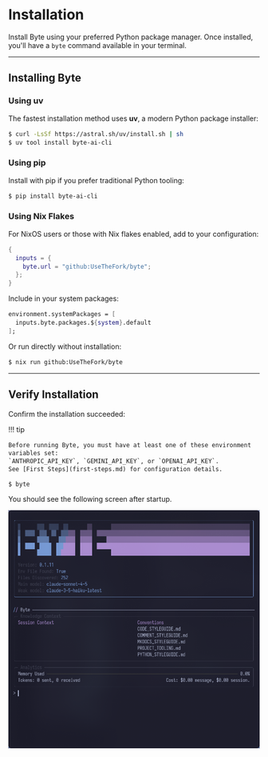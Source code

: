# Installation

Install Byte using your preferred Python package manager. Once installed, you'll have a `byte` command available in your terminal.

---

## Installing Byte

### Using uv

The fastest installation method uses **uv**, a modern Python package installer:

```bash
$ curl -LsSf https://astral.sh/uv/install.sh | sh
$ uv tool install byte-ai-cli
```

### Using pip

Install with pip if you prefer traditional Python tooling:

```bash
$ pip install byte-ai-cli
```

### Using Nix Flakes

For NixOS users or those with Nix flakes enabled, add to your configuration:

```nix
{
  inputs = {
    byte.url = "github:UseTheFork/byte";
  };
}
```

Include in your system packages:

```nix
environment.systemPackages = [
  inputs.byte.packages.${system}.default
];
```

Or run directly without installation:

```bash
$ nix run github:UseTheFork/byte
```

---

## Verify Installation

Confirm the installation succeeded:

!!! tip

    Before running Byte, you must have at least one of these environment variables set:
    `ANTHROPIC_API_KEY`, `GEMINI_API_KEY`, or `OPENAI_API_KEY`.
    See [First Steps](first-steps.md) for configuration details.

```bash
$ byte
```

You should see the following screen after startup.

![Byte Boot Screen](../images/boot.png)

